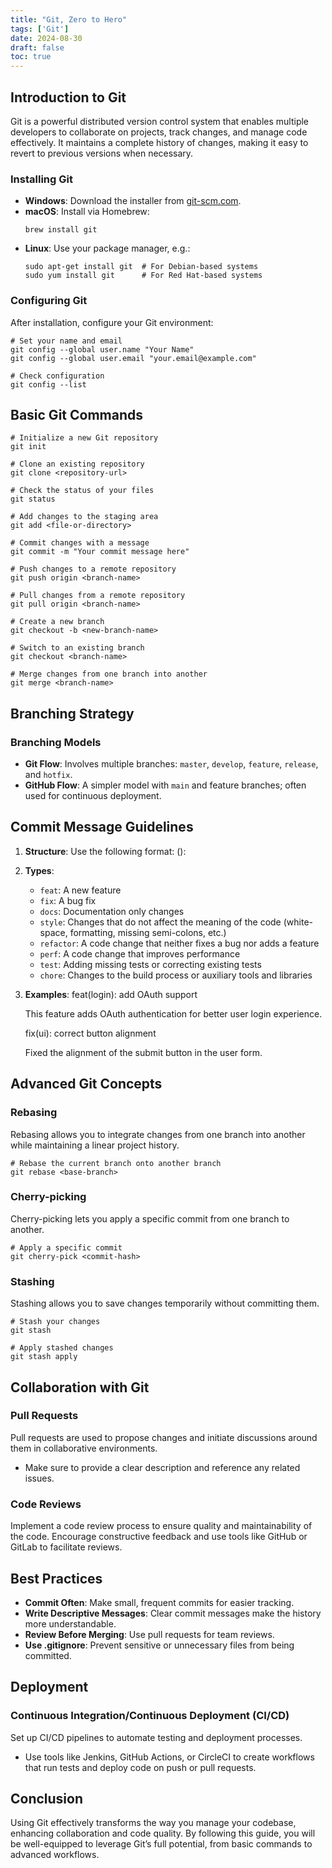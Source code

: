 ```yaml
---
title: "Git, Zero to Hero"
tags: ['Git']
date: 2024-08-30
draft: false
toc: true
---
```



## Introduction to Git
Git is a powerful distributed version control system that enables multiple developers to collaborate on projects, track changes, and manage code effectively. It maintains a complete history of changes, making it easy to revert to previous versions when necessary.


### Installing Git
- **Windows**: Download the installer from [git-scm.com](https://git-scm.com/).
- **macOS**: Install via Homebrew:
  ```
  brew install git
  ```
- **Linux**: Use your package manager, e.g.:
  ```
  sudo apt-get install git  # For Debian-based systems
  sudo yum install git      # For Red Hat-based systems
  ```

### Configuring Git
After installation, configure your Git environment:
```
# Set your name and email
git config --global user.name "Your Name"
git config --global user.email "your.email@example.com"

# Check configuration
git config --list
```

## Basic Git Commands

```
# Initialize a new Git repository
git init

# Clone an existing repository
git clone <repository-url>

# Check the status of your files
git status

# Add changes to the staging area
git add <file-or-directory>

# Commit changes with a message
git commit -m "Your commit message here"

# Push changes to a remote repository
git push origin <branch-name>

# Pull changes from a remote repository
git pull origin <branch-name>

# Create a new branch
git checkout -b <new-branch-name>

# Switch to an existing branch
git checkout <branch-name>

# Merge changes from one branch into another
git merge <branch-name>
```

## Branching Strategy

### Branching Models
- **Git Flow**: Involves multiple branches: `master`, `develop`, `feature`, `release`, and `hotfix`.
- **GitHub Flow**: A simpler model with `main` and feature branches; often used for continuous deployment.

## Commit Message Guidelines
1. **Structure**: Use the following format:
   <type>(<scope>): <subject>

   <body>

2. **Types**:
   - `feat`: A new feature
   - `fix`: A bug fix
   - `docs`: Documentation only changes
   - `style`: Changes that do not affect the meaning of the code (white-space, formatting, missing semi-colons, etc.)
   - `refactor`: A code change that neither fixes a bug nor adds a feature
   - `perf`: A code change that improves performance
   - `test`: Adding missing tests or correcting existing tests
   - `chore`: Changes to the build process or auxiliary tools and libraries

3. **Examples**:
   feat(login): add OAuth support

   This feature adds OAuth authentication for better user login experience.

   fix(ui): correct button alignment

   Fixed the alignment of the submit button in the user form.

## Advanced Git Concepts

### Rebasing
Rebasing allows you to integrate changes from one branch into another while maintaining a linear project history.
```
# Rebase the current branch onto another branch
git rebase <base-branch>
```

### Cherry-picking
Cherry-picking lets you apply a specific commit from one branch to another.
```
# Apply a specific commit
git cherry-pick <commit-hash>
```

### Stashing
Stashing allows you to save changes temporarily without committing them.
```
# Stash your changes
git stash

# Apply stashed changes
git stash apply
```

## Collaboration with Git

### Pull Requests
Pull requests are used to propose changes and initiate discussions around them in collaborative environments.
- Make sure to provide a clear description and reference any related issues.

### Code Reviews
Implement a code review process to ensure quality and maintainability of the code. Encourage constructive feedback and use tools like GitHub or GitLab to facilitate reviews.

## Best Practices
- **Commit Often**: Make small, frequent commits for easier tracking.
- **Write Descriptive Messages**: Clear commit messages make the history more understandable.
- **Review Before Merging**: Use pull requests for team reviews.
- **Use .gitignore**: Prevent sensitive or unnecessary files from being committed.

## Deployment

### Continuous Integration/Continuous Deployment (CI/CD)
Set up CI/CD pipelines to automate testing and deployment processes.
- Use tools like Jenkins, GitHub Actions, or CircleCI to create workflows that run tests and deploy code on push or pull requests.

## Conclusion
Using Git effectively transforms the way you manage your codebase, enhancing collaboration and code quality. By following this guide, you will be well-equipped to leverage Git’s full potential, from basic commands to advanced workflows.
